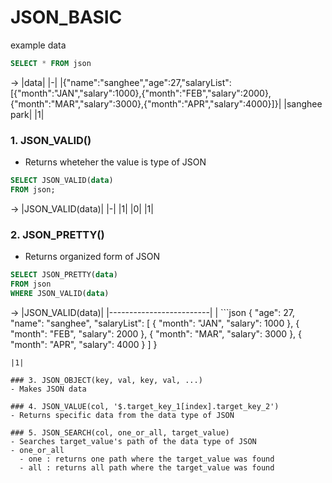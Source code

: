 # JSON_BASIC
example data
``` sql
SELECT * FROM json
```
-> 
|data|
|-|
|{"name":"sanghee","age":27,"salaryList":[{"month":"JAN","salary":1000},{"month":"FEB","salary":2000},{"month":"MAR","salary":3000},{"month":"APR","salary":4000}]}|
|sanghee park|
|1|

### 1. JSON_VALID()
- Returns wheteher the value is type of JSON
``` sql
SELECT JSON_VALID(data)
FROM json;
```
->
|JSON_VALID(data)|
|-|
|1|
|0|
|1|

### 2. JSON_PRETTY()
- Returns organized form of JSON
``` sql
SELECT JSON_PRETTY(data)
FROM json
WHERE JSON_VALID(data)
```
->
|JSON_VALID(data)|
|-------------------------|
| ```json
{
  "age": 27,
  "name": "sanghee",
  "salaryList": [
    { "month": "JAN", "salary": 1000 },
    { "month": "FEB", "salary": 2000 },
    { "month": "MAR", "salary": 3000 },
    { "month": "APR", "salary": 4000 }
  ]
}
``` |
|1|

### 3. JSON_OBJECT(key, val, key, val, ...)
- Makes JSON data

### 4. JSON_VALUE(col, '$.target_key_1[index].target_key_2')
- Returns specific data from the data type of JSON

### 5. JSON_SEARCH(col, one_or_all, target_value)
- Searches target_value's path of the data type of JSON
- one_or_all
  - one : returns one path where the target_value was found
  - all : returns all path where the target_value was found
